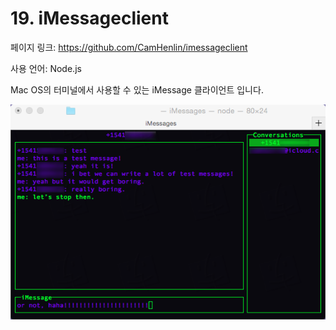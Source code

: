 # 19. iMessageclient

페이지 링크: https://github.com/CamHenlin/imessageclient

사용 언어: Node.js

Mac OS의 터미널에서 사용할 수 있는 iMessage 클라이언트 입니다.

![이미지](../img/003-19.png)
